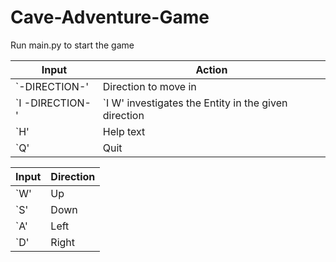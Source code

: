 # Cave-Adventure-Game

Run main.py to start the game

| Input | Action |
| ------- | --- |
| `-DIRECTION-' | Direction to move in |
| `I -DIRECTION-' | `I W' investigates the Entity in the given direction |
| `H' | Help text|
| `Q' | Quit |

| Input | Direction |
| ------- | --- |
| `W' | Up |
| `S' | Down |
| `A' | Left |
| `D' | Right |

